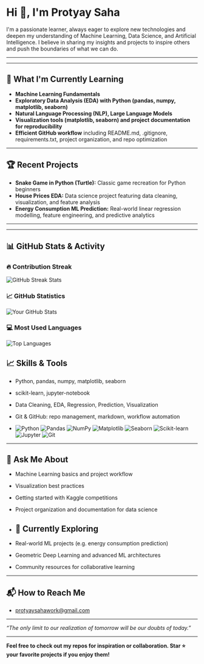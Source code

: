 # Hi 👋, I'm Protyay Saha

I'm a passionate learner, always eager to explore new technologies and deepen my understanding of Machine Learning, Data Science, and Artificial Intelligence. I believe in sharing my insights and projects to inspire others and push the boundaries of what we can do.

---

---

## 🚀 What I'm Currently Learning
- **Machine Learning Fundamentals**
- **Exploratory Data Analysis (EDA) with Python (pandas, numpy, matplotlib, seaborn)**
- **Natural Language Processing (NLP), Large Language Models**
- **Visualization tools (matplotlib, seaborn) and project documentation for reproducibility**
- **Efficient GitHub workflow** including README.md, .gitignore, requirements.txt, project organization, and repo optimization

---

## 🏆 Recent Projects
- **Snake Game in Python (Turtle):** Classic game recreation for Python beginners
- **House Prices EDA:** Data science project featuring data cleaning, visualization, and feature analysis
- **Energy Consumption ML Prediction:** Real-world linear regression modelling, feature engineering, and predictive analytics

---
---

## 📊 GitHub Stats & Activity

### 🔥 Contribution Streak
![GitHub Streak Stats](https://github-readme-streak-stats.herokuapp.com/?user=Rivu5555&theme=dark)

### 📈 GitHub Statistics
![Your GitHub Stats](https://github-readme-stats.vercel.app/api?username=Rivu5555&show_icons=true&theme=dark&count_private=true)

### 💻 Most Used Languages
![Top Languages](https://github-readme-stats.vercel.app/api/top-langs/?username=Rivu5555&layout=compact&theme=dark)


## 📈 Skills & Tools
- Python, pandas, numpy, matplotlib, seaborn
- scikit-learn, jupyter-notebook
- Data Cleaning, EDA, Regression, Prediction, Visualization
- Git & GitHub: repo management, markdown, workflow automation

- ![Python](https://img.shields.io/badge/Python-3776AB?style=for-the-badge&logo=python&logoColor=white)
![Pandas](https://img.shields.io/badge/Pandas-150458?style=for-the-badge&logo=pandas&logoColor=white)
![NumPy](https://img.shields.io/badge/NumPy-013243?style=for-the-badge&logo=numpy&logoColor=white)
![Matplotlib](https://img.shields.io/badge/Matplotlib-11557c?style=for-the-badge&logo=python&logoColor=white)
![Seaborn](https://img.shields.io/badge/Seaborn-3776AB?style=for-the-badge&logo=python&logoColor=white)
![Scikit-learn](https://img.shields.io/badge/Scikit--learn-F7931E?style=for-the-badge&logo=scikit-learn&logoColor=white)
![Jupyter](https://img.shields.io/badge/Jupyter-F37626?style=for-the-badge&logo=jupyter&logoColor=white)
![Git](https://img.shields.io/badge/Git-F05032?style=for-the-badge&logo=git&logoColor=white)


---

## 💬 Ask Me About
- Machine Learning basics and project workflow
- Visualization best practices
- Getting started with Kaggle competitions
- Project organization and documentation for data science

- ## 🌱 Currently Exploring
- Real-world ML projects (e.g. energy consumption prediction)
- Geometric Deep Learning and advanced ML architectures
- Community resources for collaborative learning

---

## 📬 How to Reach Me
- protyaysahawork@gmail.com

- ---

_“The only limit to our realization of tomorrow will be our doubts of today.”_

---

**Feel free to check out my repos for inspiration or collaboration. Star ⭐ your favorite projects if you enjoy them!**

